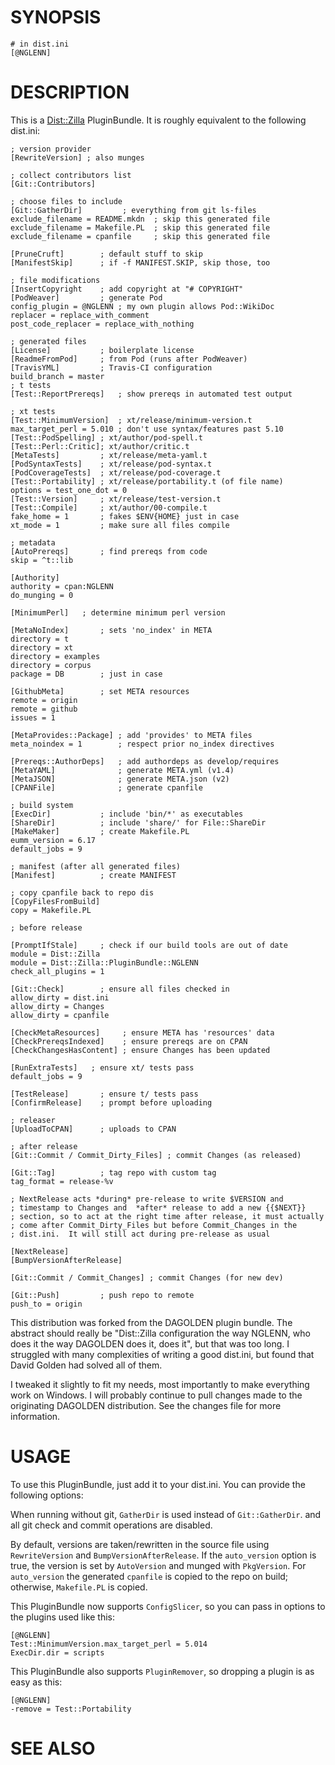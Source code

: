 # SYNOPSIS

    # in dist.ini
    [@NGLENN]

# DESCRIPTION

This is a [Dist::Zilla](https://metacpan.org/pod/Dist::Zilla) PluginBundle.  It is roughly equivalent to the
following dist.ini:

    ; version provider
    [RewriteVersion] ; also munges

    ; collect contributors list
    [Git::Contributors]

    ; choose files to include
    [Git::GatherDir]         ; everything from git ls-files
    exclude_filename = README.mkdn  ; skip this generated file
    exclude_filename = Makefile.PL  ; skip this generated file
    exclude_filename = cpanfile     ; skip this generated file

    [PruneCruft]        ; default stuff to skip
    [ManifestSkip]      ; if -f MANIFEST.SKIP, skip those, too

    ; file modifications
    [InsertCopyright    ; add copyright at "# COPYRIGHT"
    [PodWeaver]         ; generate Pod
    config_plugin = @NGLENN ; my own plugin allows Pod::WikiDoc
    replacer = replace_with_comment
    post_code_replacer = replace_with_nothing

    ; generated files
    [License]           ; boilerplate license
    [ReadmeFromPod]     ; from Pod (runs after PodWeaver)
    [TravisYML]         ; Travis-CI configuration
    build_branch = master
    ; t tests
    [Test::ReportPrereqs]   ; show prereqs in automated test output

    ; xt tests
    [Test::MinimumVersion]  ; xt/release/minimum-version.t
    max_target_perl = 5.010 ; don't use syntax/features past 5.10
    [Test::PodSpelling] ; xt/author/pod-spell.t
    [Test::Perl::Critic]; xt/author/critic.t
    [MetaTests]         ; xt/release/meta-yaml.t
    [PodSyntaxTests]    ; xt/release/pod-syntax.t
    [PodCoverageTests]  ; xt/release/pod-coverage.t
    [Test::Portability] ; xt/release/portability.t (of file name)
    options = test_one_dot = 0
    [Test::Version]     ; xt/release/test-version.t
    [Test::Compile]     ; xt/author/00-compile.t
    fake_home = 1       ; fakes $ENV{HOME} just in case
    xt_mode = 1         ; make sure all files compile

    ; metadata
    [AutoPrereqs]       ; find prereqs from code
    skip = ^t::lib

    [Authority]
    authority = cpan:NGLENN
    do_munging = 0

    [MinimumPerl]   ; determine minimum perl version

    [MetaNoIndex]       ; sets 'no_index' in META
    directory = t
    directory = xt
    directory = examples
    directory = corpus
    package = DB        ; just in case

    [GithubMeta]        ; set META resources
    remote = origin
    remote = github
    issues = 1

    [MetaProvides::Package] ; add 'provides' to META files
    meta_noindex = 1        ; respect prior no_index directives

    [Prereqs::AuthorDeps]   ; add authordeps as develop/requires
    [MetaYAML]              ; generate META.yml (v1.4)
    [MetaJSON]              ; generate META.json (v2)
    [CPANFile]              ; generate cpanfile

    ; build system
    [ExecDir]           ; include 'bin/*' as executables
    [ShareDir]          ; include 'share/' for File::ShareDir
    [MakeMaker]         ; create Makefile.PL
    eumm_version = 6.17
    default_jobs = 9

    ; manifest (after all generated files)
    [Manifest]          ; create MANIFEST

    ; copy cpanfile back to repo dis
    [CopyFilesFromBuild]
    copy = Makefile.PL

    ; before release

    [PromptIfStale]     ; check if our build tools are out of date
    module = Dist::Zilla
    module = Dist::Zilla::PluginBundle::NGLENN
    check_all_plugins = 1

    [Git::Check]        ; ensure all files checked in
    allow_dirty = dist.ini
    allow_dirty = Changes
    allow_dirty = cpanfile

    [CheckMetaResources]     ; ensure META has 'resources' data
    [CheckPrereqsIndexed]    ; ensure prereqs are on CPAN
    [CheckChangesHasContent] ; ensure Changes has been updated

    [RunExtraTests]   ; ensure xt/ tests pass
    default_jobs = 9

    [TestRelease]       ; ensure t/ tests pass
    [ConfirmRelease]    ; prompt before uploading

    ; releaser
    [UploadToCPAN]      ; uploads to CPAN

    ; after release
    [Git::Commit / Commit_Dirty_Files] ; commit Changes (as released)

    [Git::Tag]          ; tag repo with custom tag
    tag_format = release-%v

    ; NextRelease acts *during* pre-release to write $VERSION and
    ; timestamp to Changes and  *after* release to add a new {{$NEXT}}
    ; section, so to act at the right time after release, it must actually
    ; come after Commit_Dirty_Files but before Commit_Changes in the
    ; dist.ini.  It will still act during pre-release as usual

    [NextRelease]
    [BumpVersionAfterRelease]

    [Git::Commit / Commit_Changes] ; commit Changes (for new dev)

    [Git::Push]         ; push repo to remote
    push_to = origin

This distribution was forked from the DAGOLDEN plugin bundle. The
abstract should really be "Dist::Zilla configuration the way NGLENN,
who does it the way DAGOLDEN does it, does it", but that was too
long. I struggled with many complexities of writing a good dist.ini,
but found that David Golden had solved all of them.

I tweaked it slightly to fit my needs, most importantly to make
everything work on Windows. I will probably continue to pull changes
made to the originating DAGOLDEN distribution. See the changes file
for more information.

# USAGE

To use this PluginBundle, just add it to your dist.ini.  You can provide
the following options:

When running without git, `GatherDir` is used instead of `Git::GatherDir`.
and all git check and commit operations are disabled.

By default, versions are taken/rewritten in the source file using `RewriteVersion`
and `BumpVersionAfterRelease`. If the `auto_version` option is true, the version
is set by `AutoVersion` and munged with `PkgVersion`.  For `auto_version` the
generated `cpanfile` is copied to the repo on build; otherwise, `Makefile.PL` is
copied.

This PluginBundle now supports `ConfigSlicer`, so you can pass in options to the
plugins used like this:

    [@NGLENN]
    Test::MinimumVersion.max_target_perl = 5.014
    ExecDir.dir = scripts

This PluginBundle also supports `PluginRemover`, so dropping a plugin is as easy as this:

    [@NGLENN]
    -remove = Test::Portability

# SEE ALSO
